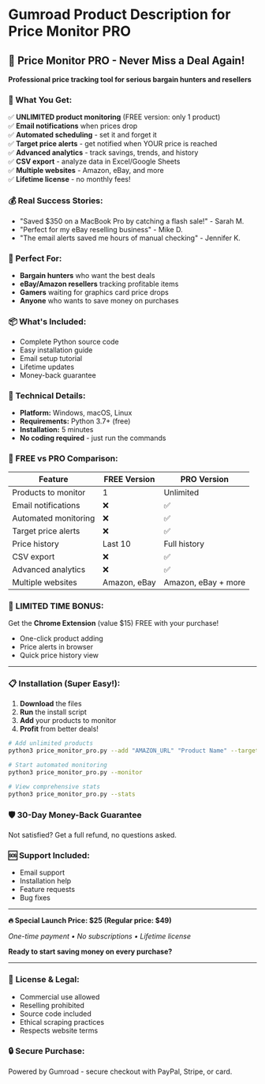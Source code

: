 # Gumroad Product Description for Price Monitor PRO

## 🛒 Price Monitor PRO - Never Miss a Deal Again!

**Professional price tracking tool for serious bargain hunters and resellers**

### 🎯 What You Get:

✅ **UNLIMITED product monitoring** (FREE version: only 1 product)  
✅ **Email notifications** when prices drop  
✅ **Automated scheduling** - set it and forget it  
✅ **Target price alerts** - get notified when YOUR price is reached  
✅ **Advanced analytics** - track savings, trends, and history  
✅ **CSV export** - analyze data in Excel/Google Sheets  
✅ **Multiple websites** - Amazon, eBay, and more  
✅ **Lifetime license** - no monthly fees!  

### 💰 Real Success Stories:
- "Saved $350 on a MacBook Pro by catching a flash sale!" - Sarah M.
- "Perfect for my eBay reselling business" - Mike D. 
- "The email alerts saved me hours of manual checking" - Jennifer K.

### 🚀 Perfect For:
- **Bargain hunters** who want the best deals
- **eBay/Amazon resellers** tracking profitable items
- **Gamers** waiting for graphics card price drops
- **Anyone** who wants to save money on purchases

### 📦 What's Included:
- Complete Python source code
- Easy installation guide
- Email setup tutorial
- Lifetime updates
- Money-back guarantee

### 🔧 Technical Details:
- **Platform:** Windows, macOS, Linux
- **Requirements:** Python 3.7+ (free)
- **Installation:** 5 minutes
- **No coding required** - just run the commands

### 💎 FREE vs PRO Comparison:

| Feature | FREE Version | PRO Version |
|---------|--------------|-------------|
| Products to monitor | 1 | Unlimited |
| Email notifications | ❌ | ✅ |
| Automated monitoring | ❌ | ✅ |
| Target price alerts | ❌ | ✅ |
| Price history | Last 10 | Full history |
| CSV export | ❌ | ✅ |
| Advanced analytics | ❌ | ✅ |
| Multiple websites | Amazon, eBay | Amazon, eBay + more |

### 🎁 **LIMITED TIME BONUS:**
Get the **Chrome Extension** (value $15) FREE with your purchase!
- One-click product adding
- Price alerts in browser
- Quick price history view

---

### 📋 Installation (Super Easy!):

1. **Download** the files
2. **Run** the install script
3. **Add** your products to monitor
4. **Profit** from better deals!

```bash
# Add unlimited products
python3 price_monitor_pro.py --add "AMAZON_URL" "Product Name" --target 99.99

# Start automated monitoring
python3 price_monitor_pro.py --monitor

# View comprehensive stats
python3 price_monitor_pro.py --stats
```

### 🛡️ **30-Day Money-Back Guarantee**
Not satisfied? Get a full refund, no questions asked.

### 🆘 **Support Included:**
- Email support
- Installation help
- Feature requests
- Bug fixes

---

**🔥 Special Launch Price: $25 (Regular price: $49)**

*One-time payment • No subscriptions • Lifetime license*

**Ready to start saving money on every purchase?**

---

### 📄 **License & Legal:**
- Commercial use allowed
- Reselling prohibited
- Source code included
- Ethical scraping practices
- Respects website terms

### 🔒 **Secure Purchase:**
Powered by Gumroad - secure checkout with PayPal, Stripe, or card.
